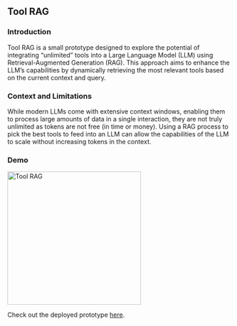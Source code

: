 ## Tool RAG

### Introduction

Tool RAG is a small prototype designed to explore the potential of integrating “unlimited” tools into a Large Language Model (LLM) using Retrieval-Augmented Generation (RAG). This approach aims to enhance the LLM’s capabilities by dynamically retrieving the most relevant tools based on the current context and query.

### Context and Limitations

While modern LLMs come with extensive context windows, enabling them to process large amounts of data in a single interaction, they are not truly unlimited as tokens are not free (in time or money). Using a RAG process to pick the best tools to feed into an LLM can allow the capabilities of the LLM to scale without increasing tokens in the context.

### Demo

<img src="https://github.com/bwhiting2356/memory-bot/assets/16016903/028e01c7-fcab-4cf3-aa26-efff5e05d865" alt="Tool RAG" width="300"/>

Check out the deployed prototype [here](https://tool-rag.vercel.app/).
